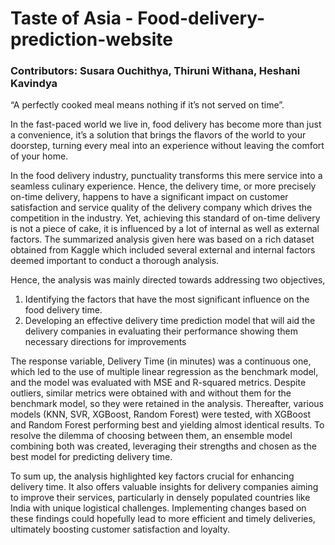 # Taste of Asia - Food-delivery-prediction-website

### Contributors: Susara Ouchithya, Thiruni Withana, Heshani Kavindya

“A perfectly cooked meal means nothing if it’s not served on time”. 

In the fast-paced world we live in, food delivery has become more than just a convenience, it’s a solution that brings the flavors of the world to your doorstep, turning every meal into an experience without leaving the comfort of your home. 

In the food delivery industry, punctuality transforms this mere service into a seamless culinary experience. Hence, the delivery time, or more precisely on-time delivery, happens to have a significant impact on customer satisfaction and service quality of the delivery company which drives the competition in the industry. Yet, achieving this standard of on-time delivery is not a piece of cake, it is influenced by a lot of internal as well as external factors. 
The summarized analysis given here was based on a rich dataset obtained from Kaggle which included several external and internal factors deemed important to conduct a thorough analysis. 

Hence, the analysis was mainly directed towards addressing two objectives, 
1)	Identifying the factors that have the most significant influence on the food delivery time.
2)	Developing an effective delivery time prediction model that will aid the delivery companies in evaluating their performance showing them necessary directions for improvements

The response variable, Delivery Time (in minutes) was a continuous one, which led to the use of multiple linear regression as the benchmark model, and the model was evaluated with MSE and R-squared metrics. Despite outliers, similar metrics were obtained with and without them for the benchmark model, so they were retained in the analysis. Thereafter, various models (KNN, SVR, XGBoost, Random Forest) were tested, with XGBoost and Random Forest performing best and yielding almost identical results. To resolve the dilemma of choosing between them, an ensemble model combining both was created, leveraging their strengths and chosen as the best model for predicting delivery time. 

To sum up, the analysis highlighted key factors crucial for enhancing delivery time. It also offers valuable insights for delivery companies aiming to improve their services, particularly in densely populated countries like India with unique logistical challenges. Implementing changes based on these findings could hopefully lead to more efficient and timely deliveries, ultimately boosting customer satisfaction and loyalty.
